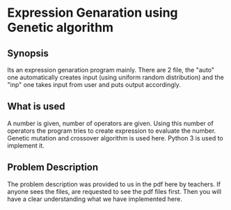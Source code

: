 # Expression Genaration using Genetic algorithm

## Synopsis
Its an expression genaration program mainly. There are 2 file, the "auto" one automatically creates input (using uniform random
distribution) and the "inp" one takes input from user and puts output accordingly.

## What is used
A number is given, number of operators are given. Using this number of operators the program tries to create expression to evaluate
the number. Genetic mutation and crossover algorithm is used here.
Python 3 is used to implement it.

## Problem Description
The problem description was provided to us in the pdf here by teachers. If anyone sees the files, are requested to see the pdf files first. Then you will have a clear understanding what we have implemented here.
